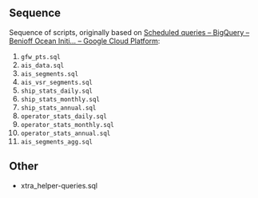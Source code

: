 
## Sequence
Sequence of scripts, originally based on [Scheduled queries – BigQuery – Benioff Ocean Initi… – Google Cloud Platform](https://console.cloud.google.com/bigquery/scheduled-queries?authuser=3&project=benioff-ocean-initiative):

1. `gfw_pts.sql`
1. `ais_data.sql`
1. `ais_segments.sql`
1. `ais_vsr_segments.sql`
1. `ship_stats_daily.sql`
1. `ship_stats_monthly.sql`
1. `ship_stats_annual.sql`
1. `operator_stats_daily.sql`
1. `operator_stats_monthly.sql`
1. `operator_stats_annual.sql`
1. `ais_segments_agg.sql`

## Other

- xtra_helper-queries.sql
